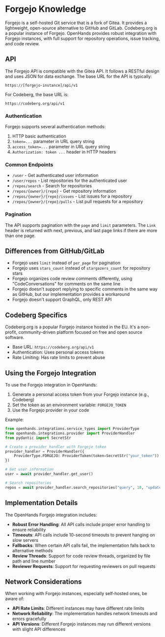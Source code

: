 # Forgejo Knowledge

Forgejo is a self-hosted Git service that is a fork of Gitea. It provides a lightweight, open-source alternative to GitHub and GitLab. Codeberg.org is a popular instance of Forgejo. OpenHands provides robust integration with Forgejo instances, with full support for repository operations, issue tracking, and code review.

## API

The Forgejo API is compatible with the Gitea API. It follows a RESTful design and uses JSON for data exchange. The base URL for the API is typically:

```
https://[forgejo-instance]/api/v1
```

For Codeberg, the base URL is:

```
https://codeberg.org/api/v1
```

### Authentication

Forgejo supports several authentication methods:

1. HTTP basic authentication
2. `token=...` parameter in URL query string
3. `access_token=...` parameter in URL query string
4. `Authorization: token ...` header in HTTP headers

### Common Endpoints

- `/user` - Get authenticated user information
- `/user/repos` - List repositories for the authenticated user
- `/repos/search` - Search for repositories
- `/repos/{owner}/{repo}` - Get repository information
- `/repos/{owner}/{repo}/issues` - List issues for a repository
- `/repos/{owner}/{repo}/pulls` - List pull requests for a repository

### Pagination

The API supports pagination with the `page` and `limit` parameters. The `Link` header is returned with next, previous, and last page links if there are more than one page.

## Differences from GitHub/GitLab

- Forgejo uses `limit` instead of `per_page` for pagination
- Forgejo uses `stars_count` instead of `stargazers_count` for repository stars
- Forgejo organizes code review comments differently, using "CodeConversations" for comments on the same line
- Forgejo doesn't support replying to specific comments in the same way as GitHub, but our implementation provides a workaround
- Forgejo doesn't support GraphQL, only REST API

## Codeberg Specifics

Codeberg.org is a popular Forgejo instance hosted in the EU. It's a non-profit, community-driven platform focused on free and open source software.

- Base URL: `https://codeberg.org/api/v1`
- Authentication: Uses personal access tokens
- Rate Limiting: Has rate limits to prevent abuse

## Using the Forgejo Integration

To use the Forgejo integration in OpenHands:

1. Generate a personal access token from your Forgejo instance (e.g., Codeberg)
2. Set the token as an environment variable: `FORGEJO_TOKEN`
3. Use the Forgejo provider in your code

Example:
```python
from openhands.integrations.service_types import ProviderType
from openhands.integrations.provider import ProviderHandler
from pydantic import SecretStr

# Create a provider handler with Forgejo token
provider_handler = ProviderHandler({
    ProviderType.FORGEJO: ProviderToken(token=SecretStr("your_token"))
})

# Get user information
user = await provider_handler.get_user()

# Search repositories
repos = await provider_handler.search_repositories("query", 10, "updated", "desc")
```

## Implementation Details

The OpenHands Forgejo integration includes:

- **Robust Error Handling**: All API calls include proper error handling to ensure reliability
- **Timeouts**: API calls include 10-second timeouts to prevent hanging on slow servers
- **Fallbacks**: When certain API calls fail, the implementation falls back to alternative methods
- **Review Threads**: Support for code review threads, organized by file path and line number
- **Reviewer Requests**: Support for requesting reviewers on pull requests

## Network Considerations

When working with Forgejo instances, especially self-hosted ones, be aware of:

- **API Rate Limits**: Different instances may have different rate limits
- **Network Reliability**: The implementation handles network timeouts and errors gracefully
- **API Versions**: Different Forgejo instances may run different versions with slight API differences